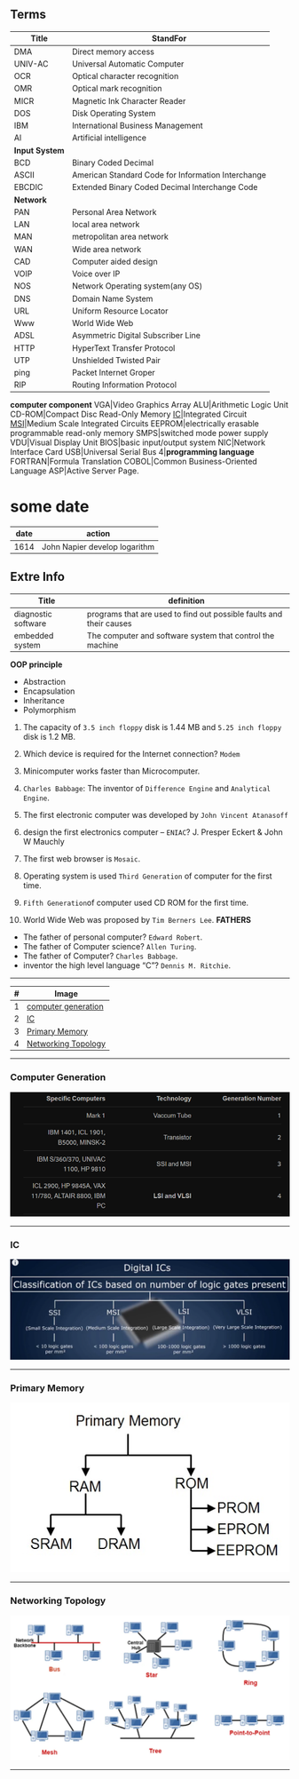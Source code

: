 
## Terms


Title|StandFor
------|-----
DMA|Direct memory access
UNIV-AC|Universal Automatic Computer
OCR|Optical character recognition
OMR|Optical mark recognition
MICR|Magnetic Ink Character Reader
DOS|Disk Operating System
IBM|International Business Management
Al|Artificial intelligence
**Input System**|
BCD|Binary Coded Decimal
ASCII|American Standard Code for Information Interchange
EBCDIC|Extended Binary Coded Decimal Interchange Code
**Network**|
PAN|Personal Area Network
LAN|local area network
MAN|metropolitan area network
WAN|Wide area network
CAD|Computer aided design
VOIP|Voice over IP
NOS|Network Operating system(any OS)
DNS|Domain Name System
URL|Uniform Resource Locator
Www|World Wide Web
ADSL|Asymmetric Digital Subscriber Line 
HTTP|HyperText Transfer Protocol
UTP|Unshielded Twisted Pair
ping|Packet Internet Groper
RIP|Routing Information Protocol
**computer component**
VGA|Video Graphics Array
ALU|Arithmetic Logic Unit 
CD-ROM|Compact Disc Read-Only Memory
[IC](#ic)|Integrated Circuit
[MSI](#ic)|Medium Scale Integrated Circuits
EEPROM|electrically erasable programmable read-only memory
SMPS|switched mode power supply
VDU|Visual Display Unit
BIOS|basic input/output system
NIC|Network Interface Card
USB|Universal Serial Bus
4|**programming language**
FORTRAN|Formula Translation
COBOL|Common Business-Oriented Language
ASP|Active Server Page.



# some date


date|action
-----|-----
1614|John Napier develop logarithm
   



## Extre Info


Title|definition
-----|-----
diagnostic software|programs that are used to find out possible faults and their causes
embedded system|The computer and software system that control the machine












**OOP principle**
- Abstraction
- Encapsulation
- Inheritance
- Polymorphism










1. The capacity of `3.5 inch floppy` disk is 1.44 MB and `5.25 inch floppy` disk is 1.2 MB.
2. Which device is required for the Internet connection? `Modem`

3. Minicomputer works faster than Microcomputer.
4. `Charles Babbage`: The inventor of `Difference Engine` and `Analytical Engine`.
5. The first electronic computer was developed by `John Vincent Atanasoff`
6. design the first electronics computer – `ENIAC`? J. Presper Eckert & John W Mauchly
7. The first web browser is `Mosaic`. 
8. Operating system is used `Third Generation` of computer for the first time.
9. `Fifth Generation`of computer used CD ROM for the first time.
10. World Wide Web was proposed by `Tim Berners Lee`.
**FATHERS**
- The father of personal computer? `Edward Robert`.
- The father of Computer science? `Allen Turing`.
- The father of Computer? `Charles Babbage`.
- inventor the high level language “C”? `Dennis M. Ritchie`.



----

 #|Image
 ---|---
1| [computer generation](#computer-generation) 
2| [IC](#ic)
3|[Primary Memory](#primary-memory)
4|[Networking Topology](./image/Networking%20Topology.png)



-----
### Computer Generation


![img](./image/computer%20generation.PNG)

----------

### IC


![img](./image/Digital%20ICs.PNG)

-------

### Primary Memory


![img](./image/primary_memory.jpg)

---------

### Networking Topology

![image](./image/Networking%20Topology.png)

---------------

